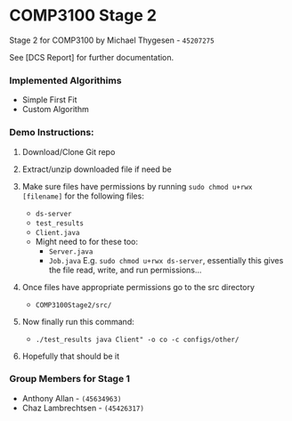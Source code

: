 # COMP3100 Stage 2
Stage 2 for COMP3100 by Michael Thygesen - `45207275`

See [DCS Report] for further documentation.

### Implemented Algorithims
- Simple First Fit
- Custom Algorithm

### Demo Instructions:

1. Download/Clone Git repo

3. Extract/unzip downloaded file if need be

4. Make sure files have permissions by running `sudo chmod u+rwx [filename]` for the following files:
    * `ds-server`
    * `test_results`
    * `Client.java`
    * Might need to for these too: 
        * `Server.java`
        * `Job.java`
E.g. `sudo chmod u+rwx ds-server`, essentially this gives the file read, write, and run permissions...


        
5. Once files have appropriate permissions go to the src directory
    * `COMP3100Stage2/src/`
    
6. Now finally run this command:
    * `./test_results java Client" -o co -c configs/other/`
    
7. Hopefully that should be it

 

### Group Members for Stage 1
- Anthony Allan - ` (45634963) `
- Chaz Lambrechtsen - `(45426317)`
